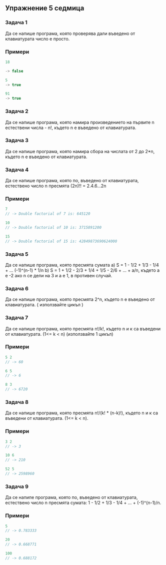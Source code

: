## Упражнение 5 седмица ##

### Задача 1 ###

Да се напише програма, която проверява дали въведено от клавиатурата число е просто.

### Примери ###

```c++
18

-> false

5 
-> true

91
-> true

```

### Задача 2 ###

Да се напише програма, която намира произведението на първите n естествени числа - n!, където n е въведено от клавиатурата.

### Задача 3 ###

Да се напише програма, която намира сбора на числата от 2 до 2*n, където n e въведено от клавиатурата.

### Задача 4 ###
Да се напише програма, която по, въведено от клавиатурата, естествено число n пресмята (2n)!! = 2.4.6...2n

### Примери ###
```c++
7
// -> Double factorial of 7 is: 645120

10
// -> Double factorial of 10 is: 3715891200

15
// -> Double factorial of 15 is: 42849873690624000
```

### Задача 5 ###

Да се напише програма, която пресмята сумата
a) S = 1 - 1/2 + 1/3 - 1/4 + ... (-1)^(n-1) * 1/n
b) S = 1 + 1/2 - 2/3 + 1/4 + 1/5 - 2/6 + ... + a/n, където а е -2 ако n се дели на 3 и а е 1, в противен случай.

### Задача 6 ###

Да се напише програма, която пресмята 2^n, където n e въведено от клавиатурата. ( използвайте цикъл )

### Задача 7 ###

Да се напише програма, която пресмята n!/k!, където n и к са въведени от клавиатурата. (1<= k < n) (използвайте 1 цикъл)

### Примери ###
```c++
5 2
// -> 60

6 5
// -> 6

8 3
// -> 6720
```

### Задача 8 ###

Да се напише програма, която пресмята n!/(k! * (n-k)!), където n и к са въведени от клавиатурата. (1<= k < n).

### Примери ###
```c++
3 2
// -> 3

10 6
// -> 210

52 5
// -> 2598960
```

### Задача 9 ###

Да се напипе програма, която по, въведено от клавиатурата, естествено число n пресмята сумата: 1 - 1/2 + 1/3 - 1/4 + ... + (-1)^(n-1)/n.

### Примери ###
```c++
5
// -> 0.783333

20
// -> 0.668771

100
// -> 0.688172
```